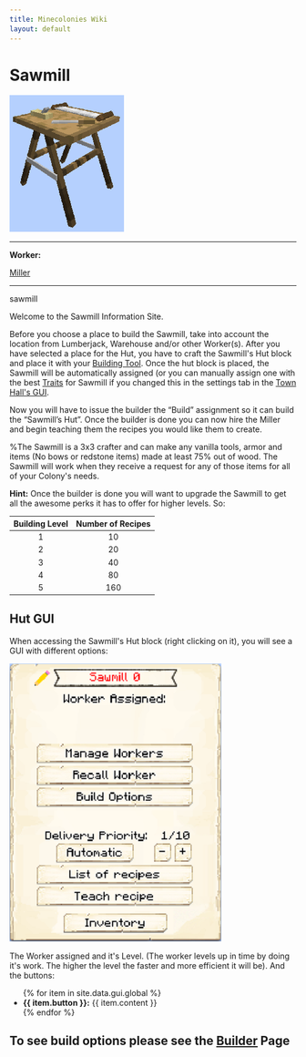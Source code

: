 ```yaml
---
title: Minecolonies Wiki
layout: default
---
```

# Sawmill

<div class="infobox box text-center">
    <img src="../../assets/images/buildings/Sawmill_Block.png" alt="Sawmill" />
    <hr />
    <div class="row section-text text-left">
        <div class="col">
        <p><strong>Worker:</strong></p>
        </div>
        <div class="col">
        <p><a href="../workers/miller">Miller</a></p>
        </div>
    </div>
    <hr />
    <recipe>sawmill</recipe>
</div>

Welcome to the Sawmill Information Site.

Before you choose a place to build the Sawmill, take into account the location from Lumberjack, Warehouse and/or other Worker(s). After you have selected a place for the Hut, you have to craft the Sawmill's Hut block and place it with your [Building Tool](../items/buildingtool). Once the hut block is placed, the Sawmill will be automatically assigned (or you can manually assign one with the best  [Traits](../systems/workerinfo) for Sawmill if you changed this in the settings tab in the [Town Hall's GUI](../../source/buildings/townhall).

Now you will have to issue the builder the “Build” assignment so it can build the “Sawmill’s Hut”. Once the builder is done you can now hire the Miller and begin teaching them the recipes you would like them to create. 

%The Sawmill is a 3x3 crafter and can make any vanilla tools, armor and items (No bows or redstone items) made at least 75% out of wood. The Sawmill will work when they receive a request for any of those items for all of your Colony's needs.

**Hint:** Once the builder is done you will want to upgrade the Sawmill to get all the awesome perks it has to offer for higher levels. So:


| Building Level | Number of Recipes |
| :-----: | :-----: |
| 1 | 10 | 
| 2 | 20 |
| 3 | 40 |
| 4 | 80 | 
| 5 | 160 | 


## Hut GUI

When accessing the Sawmill's Hut block (right clicking on it), you will see a GUI with different options:  

<div class="row">
  <div class="col-sm-12 col-md">
    <img src="../../assets/images/gui/sawmillgui.png" class="img-fluid mx-auto" alt="Sawmill GUI">
  </div>
  <div class="col-sm-12 col-md">
    <p>The Worker assigned and it's Level. (The worker levels up in time by doing it's work. The higher the level the faster and more efficient it will be). And the buttons:</p>
    <ul>
      {% for item in site.data.gui.global %}
        <li><strong>{{ item.button }}:</strong> {{ item.content }}</li>
      {% endfor %}
    </ul>
  </div>
</div>
  
## **To see build options please see the [Builder](../../source/workers/builder) Page**
